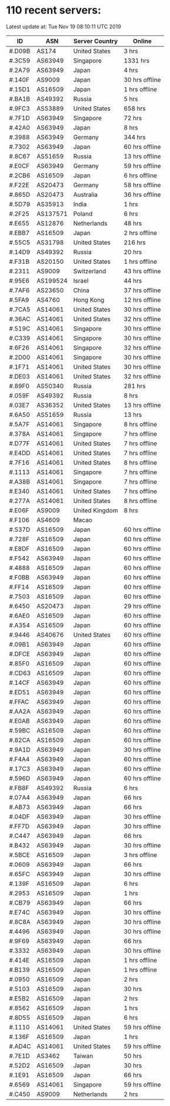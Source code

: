 # 110 recent servers:

Latest update at: Tue Nov 19 08:10:11 UTC 2019

| ID | ASN | Server Country | Online |
| -- | --- | -------------- | ------ |
| #.D09B | AS174 | United States | 3 hrs |
| #.3C59 | AS63949 | Singapore | 1331 hrs |
| #.2A79 | AS63949 | Japan | 4 hrs |
| #.140F | AS9009 | Japan | 30 hrs offline |
| #.15D1 | AS16509 | Japan | 1 hrs offline |
| #.BA1B | AS49392 | Russia | 5 hrs |
| #.9FC3 | AS53889 | United States | 658 hrs |
| #.7F1D | AS63949 | Singapore | 72 hrs |
| #.42A0 | AS63949 | Japan | 8 hrs |
| #.3988 | AS63949 | Germany | 344 hrs |
| #.7302 | AS63949 | Japan | 60 hrs offline |
| #.8C67 | AS51659 | Russia | 13 hrs offline |
| #.E0CF | AS63949 | Germany | 59 hrs offline |
| #.2CB6 | AS16509 | Japan | 6 hrs offline |
| #.F22E | AS20473 | Germany | 58 hrs offline |
| #.865D | AS20473 | Australia | 36 hrs offline |
| #.5D79 | AS35913 | India | 1 hrs |
| #.2F25 | AS137571 | Poland | 6 hrs |
| #.E655 | AS12876 | Netherlands | 48 hrs |
| #.EBB7 | AS16509 | Japan | 2 hrs offline |
| #.55C5 | AS31798 | United States | 216 hrs |
| #.14D9 | AS49392 | Russia | 20 hrs |
| #.F31B | AS20150 | United States | 1 hrs offline |
| #.2311 | AS9009 | Switzerland | 43 hrs offline |
| #.95E6 | AS199524 | Israel | 44 hrs |
| #.7AF6 | AS23650 | China | 37 hrs offline |
| #.5FA9 | AS4760 | Hong Kong | 12 hrs offline |
| #.7CA5 | AS14061 | United States | 30 hrs offline |
| #.36AC | AS14061 | United States | 32 hrs offline |
| #.519C | AS14061 | Singapore | 30 hrs offline |
| #.C339 | AS14061 | Singapore | 30 hrs offline |
| #.6F26 | AS14061 | Singapore | 32 hrs offline |
| #.2D00 | AS14061 | Singapore | 30 hrs offline |
| #.1F71 | AS14061 | United States | 30 hrs offline |
| #.DE03 | AS14061 | United States | 32 hrs offline |
| #.89F0 | AS50340 | Russia | 281 hrs |
| #.059F | AS49392 | Russia | 8 hrs |
| #.03E7 | AS36352 | United States | 13 hrs offline |
| #.6A50 | AS51659 | Russia | 13 hrs |
| #.5A7F | AS14061 | Singapore | 8 hrs offline |
| #.378A | AS14061 | Singapore | 7 hrs offline |
| #.D77F | AS14061 | United States | 7 hrs offline |
| #.E4DD | AS14061 | United States | 7 hrs offline |
| #.7F16 | AS14061 | United States | 8 hrs offline |
| #.1113 | AS14061 | Singapore | 7 hrs offline |
| #.A38B | AS14061 | Singapore | 7 hrs offline |
| #.E340 | AS14061 | United States | 7 hrs offline |
| #.277A | AS14061 | United States | 8 hrs offline |
| #.E06F | AS9009 | United Kingdom | 8 hrs |
| #.F106 | AS4609 | Macao | |
| #.537D | AS16509 | Japan | 60 hrs offline |
| #.728F | AS16509 | Japan | 60 hrs offline |
| #.E8DF | AS16509 | Japan | 60 hrs offline |
| #.F542 | AS63949 | Japan | 60 hrs offline |
| #.4888 | AS16509 | Japan | 60 hrs offline |
| #.F0BB | AS63949 | Japan | 60 hrs offline |
| #.FF14 | AS16509 | Japan | 60 hrs offline |
| #.7503 | AS16509 | Japan | 60 hrs offline |
| #.6450 | AS20473 | Japan | 29 hrs offline |
| #.6AE0 | AS16509 | Japan | 60 hrs offline |
| #.A354 | AS16509 | Japan | 60 hrs offline |
| #.9446 | AS40676 | United States | 60 hrs offline |
| #.09B1 | AS63949 | Japan | 60 hrs offline |
| #.DFCE | AS63949 | Japan | 60 hrs offline |
| #.85F0 | AS16509 | Japan | 60 hrs offline |
| #.CD63 | AS16509 | Japan | 60 hrs offline |
| #.14CF | AS63949 | Japan | 60 hrs offline |
| #.ED51 | AS63949 | Japan | 60 hrs offline |
| #.FFAC | AS63949 | Japan | 60 hrs offline |
| #.AA2A | AS63949 | Japan | 60 hrs offline |
| #.E0AB | AS63949 | Japan | 60 hrs offline |
| #.59BC | AS16509 | Japan | 60 hrs offline |
| #.82CA | AS16509 | Japan | 60 hrs offline |
| #.9A1D | AS63949 | Japan | 30 hrs offline |
| #.F4A4 | AS63949 | Japan | 60 hrs offline |
| #.17C3 | AS63949 | Japan | 60 hrs offline |
| #.596D | AS63949 | Japan | 60 hrs offline |
| #.FB8F | AS49392 | Russia | 6 hrs |
| #.07A4 | AS63949 | Japan | 66 hrs |
| #.AB73 | AS63949 | Japan | 66 hrs |
| #.04DF | AS63949 | Japan | 30 hrs offline |
| #.FF7D | AS63949 | Japan | 30 hrs offline |
| #.C447 | AS63949 | Japan | 66 hrs |
| #.B432 | AS63949 | Japan | 30 hrs offline |
| #.5BCE | AS16509 | Japan | 3 hrs offline |
| #.0609 | AS63949 | Japan | 66 hrs |
| #.65FC | AS63949 | Japan | 30 hrs offline |
| #.139F | AS16509 | Japan | 6 hrs |
| #.2953 | AS16509 | Japan | 1 hrs |
| #.CB79 | AS63949 | Japan | 66 hrs |
| #.E74C | AS63949 | Japan | 30 hrs offline |
| #.8C8A | AS63949 | Japan | 30 hrs offline |
| #.4496 | AS63949 | Japan | 30 hrs offline |
| #.9F69 | AS63949 | Japan | 66 hrs |
| #.3332 | AS63949 | Japan | 30 hrs offline |
| #.414E | AS16509 | Japan | 1 hrs offline |
| #.B139 | AS16509 | Japan | 1 hrs offline |
| #.0950 | AS16509 | Japan | 2 hrs |
| #.5103 | AS16509 | Japan | 30 hrs |
| #.E5B2 | AS16509 | Japan | 2 hrs |
| #.8562 | AS16509 | Japan | 1 hrs |
| #.8D55 | AS16509 | Japan | 6 hrs |
| #.1110 | AS14061 | United States | 59 hrs offline |
| #.136F | AS16509 | Japan | 1 hrs |
| #.AD4C | AS14061 | United States | 59 hrs offline |
| #.7E1D | AS3462 | Taiwan | 50 hrs |
| #.52D2 | AS16509 | Japan | 30 hrs |
| #.1E91 | AS16509 | Japan | 66 hrs |
| #.6569 | AS14061 | Singapore | 59 hrs offline |
| #.C450 | AS9009 | Netherlands | 2 hrs |

